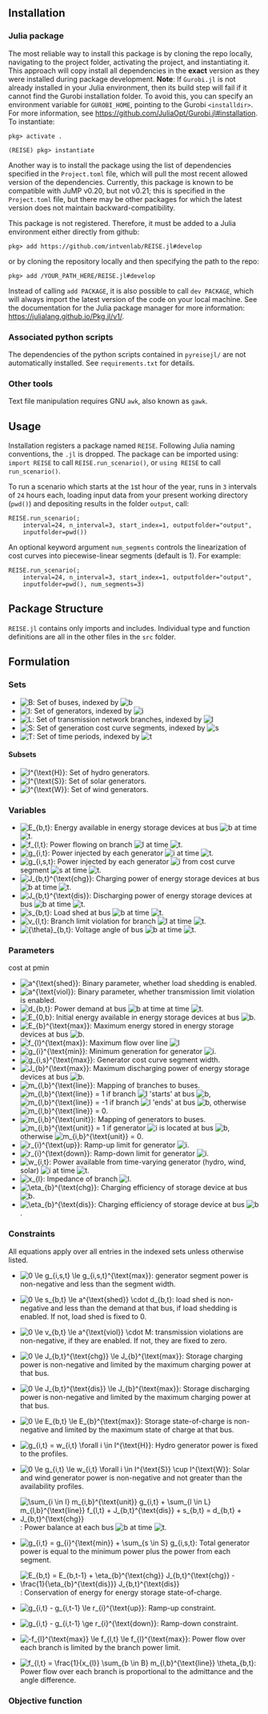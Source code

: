## Installation

### Julia package

The most reliable way to install this package is by cloning the repo locally,
navigating to the project folder, activating the project, and instantiating it.
This approach will copy install all dependencies in the **exact** version as
they were installed during package development. **Note**: If `Gurobi.jl` is not
already installed in your Julia environment, then its build step will fail if
it cannot find the Gurobi installation folder. To avoid this, you can specify
an environment variable for `GUROBI_HOME`, pointing to the Gurobi
`<installdir>`.
For more information, see https://github.com/JuliaOpt/Gurobi.jl#installation.
To instantiate:

```
pkg> activate .

(REISE) pkg> instantiate
```

Another way is to install the package using the list of dependencies specified
in the `Project.toml` file, which will pull the most recent allowed version of
the dependencies. Currently, this package is known to be compatible with JuMP
v0.20, but not v0.21; this is specified in the `Project.toml` file, but there
may be other packages for which the latest version does not maintain
backward-compatibility.

This package is not registered. Therefore, it must be added to a Julia
environment either directly from github:
```
pkg> add https://github.com/intvenlab/REISE.jl#develop
```
or by cloning the repository locally and then specifying the path to the repo:
```
pkg> add /YOUR_PATH_HERE/REISE.jl#develop
```

Instead of calling `add PACKAGE`, it is also possible to call `dev PACKAGE`,
which will always import the latest version of the code on your local machine.
See the documentation for the Julia package manager for more information:
https://julialang.github.io/Pkg.jl/v1/.

### Associated python scripts

The dependencies of the python scripts contained in `pyreisejl/` are not
automatically installed. See `requirements.txt` for details.

### Other tools

Text file manipulation requires GNU `awk`, also known as `gawk`.

## Usage

Installation registers a package named `REISE`. Following Julia naming
conventions, the `.jl` is dropped. The package can be imported using:
`import REISE` to call `REISE.run_scenario()`, or `using REISE` to call
`run_scenario()`.

To run a scenario which starts at the `1`st hour of the year, runs in `3`
intervals of `24` hours each, loading input data from your present working
directory (`pwd()`) and depositing results in the folder `output`, call:
```
REISE.run_scenario(;
    interval=24, n_interval=3, start_index=1, outputfolder="output",
    inputfolder=pwd())
```
An optional keyword argument `num_segments` controls the linearization of cost
curves into piecewise-linear segments (default is 1). For example:
```
REISE.run_scenario(;
    interval=24, n_interval=3, start_index=1, outputfolder="output",
    inputfolder=pwd(), num_segments=3)
```

## Package Structure

`REISE.jl` contains only imports and includes. Individual type and function
definitions are all in the other files in the `src` folder.

## Formulation

[comment]: # (LaTeX via https://alexanderrodin.com/github-latex-markdown/)

### Sets

- ![B](https://render.githubusercontent.com/render/math?math=B): 
Set of buses, indexed by
![b](https://render.githubusercontent.com/render/math?math=b)
- ![I](https://render.githubusercontent.com/render/math?math=I): 
Set of generators, indexed by
![i](https://render.githubusercontent.com/render/math?math=i)
- ![L](https://render.githubusercontent.com/render/math?math=L): 
Set of transmission network branches, indexed by
![l](https://render.githubusercontent.com/render/math?math=l)
- ![S](https://render.githubusercontent.com/render/math?math=S): 
Set of generation cost curve segments, indexed by
![s](https://render.githubusercontent.com/render/math?math=s)
- ![T](https://render.githubusercontent.com/render/math?math=T): 
Set of time periods, indexed by
![t](https://render.githubusercontent.com/render/math?math=t)

#### Subsets

- ![I^{\text{H}}](https://render.githubusercontent.com/render/math?math=I%5E%7B%5Ctext%7BH%7D%7D):
Set of hydro generators.
- ![I^{\text{S}}](https://render.githubusercontent.com/render/math?math=I%5E%7B%5Ctext%7BS%7D%7D):
Set of solar generators.
- ![I^{\text{W}}](https://render.githubusercontent.com/render/math?math=I%5E%7B%5Ctext%7BW%7D%7D):
Set of wind generators.

### Variables

- ![E_{b,t}](https://render.githubusercontent.com/render/math?math=E_%7Bb%2Ct%7D):
Energy available in energy storage devices at bus ![b](https://render.githubusercontent.com/render/math?math=b)
at time ![t](https://render.githubusercontent.com/render/math?math=t).
- ![f_{l,t}](https://render.githubusercontent.com/render/math?math=f_%7Bl%2Ct%7D):
Power flowing on branch ![l](https://render.githubusercontent.com/render/math?math=l)
at time ![t](https://render.githubusercontent.com/render/math?math=t).
- ![g_{i,t}](https://render.githubusercontent.com/render/math?math=g_%7Bi%2Ct%7D): 
Power injected by each generator ![i](https://render.githubusercontent.com/render/math?math=i)
at time ![t](https://render.githubusercontent.com/render/math?math=t).
- ![g_{i,s,t}](https://render.githubusercontent.com/render/math?math=g_%7Bi%2Cs%2Ct%7D):
Power injected by each generator ![i](https://render.githubusercontent.com/render/math?math=i)
from cost curve segment ![s](https://render.githubusercontent.com/render/math?math=s)
at time ![t](https://render.githubusercontent.com/render/math?math=t).
- ![J_{b,t}^{\text{chg}}](https://render.githubusercontent.com/render/math?math=J_%7Bb%2Ct%7D%5E%7B%5Ctext%7Bchg%7D%7D):
Charging power of energy storage devices at bus ![b](https://render.githubusercontent.com/render/math?math=b)
at time ![t](https://render.githubusercontent.com/render/math?math=t).
- ![J_{b,t}^{\text{dis}}](https://render.githubusercontent.com/render/math?math=J_%7Bb%2Ct%7D%5E%7B%5Ctext%7Bchg%7D%7D):
Discharging power of energy storage devices at bus ![b](https://render.githubusercontent.com/render/math?math=b)
at time ![t](https://render.githubusercontent.com/render/math?math=t).
- ![s_{b,t}](https://render.githubusercontent.com/render/math?math=s_%7Bb%2Ct%7D):
Load shed at bus ![b](https://render.githubusercontent.com/render/math?math=b)
at time ![t](https://render.githubusercontent.com/render/math?math=t).
- ![v_{l,t}](https://render.githubusercontent.com/render/math?math=v_%7Bl%2Ct%7D):
Branch limit violation for branch ![l](https://render.githubusercontent.com/render/math?math=l)
at time ![t](https://render.githubusercontent.com/render/math?math=t).
- ![{\theta}_{b,t}](https://render.githubusercontent.com/render/math?math=%7B%5Ctheta%7D_%7Bb%2Ct%7D):
Voltage angle of bus ![b](https://render.githubusercontent.com/render/math?math=b)
at time ![t](https://render.githubusercontent.com/render/math?math=t).

### Parameters

cost at pmin

- ![a^{\text{shed}}](https://render.githubusercontent.com/render/math?math=a%5E%7B%5Ctext%7Bshed%7D%7D):
Binary parameter, whether load shedding is enabled.
- ![a^{\text{viol}}](https://render.githubusercontent.com/render/math?math=a%5E%7B%5Ctext%7Bviol%7D%7D):
Binary parameter, whether transmission limit violation is enabled.
- ![d_{b,t}](https://render.githubusercontent.com/render/math?math=d_%7Bb%2Ct%7D):
Power demand at bus ![b](https://render.githubusercontent.com/render/math?math=b)
at time at time ![t](https://render.githubusercontent.com/render/math?math=t).
- ![E_{0,b}](https://render.githubusercontent.com/render/math?math=E_%7B0%2Cb%7D):
Initial energy available in energy storage devices at bus ![b](https://render.githubusercontent.com/render/math?math=b).
- ![E_{b}^{\text{max}}](https://render.githubusercontent.com/render/math?math=E_%7Bb%7D%5E%7B%5Ctext%7Bmax%7D%7D):
Maximum energy stored in energy storage devices at bus ![b](https://render.githubusercontent.com/render/math?math=b).
- ![f_{l}^{\text{max}}](https://render.githubusercontent.com/render/math?math=f_%7Bl%7D%5E%7B%5Ctext%7Bmax%7D%7D):
Maximum flow over line ![l](https://render.githubusercontent.com/render/math?math=l)
- ![g_{i}^{\text{min}}](https://render.githubusercontent.com/render/math?math=g_%7Bi%7D%5E%7B%5Ctext%7Bmin%7D%7D):
Minimum generation for generator ![i](https://render.githubusercontent.com/render/math?math=i).
- ![g_{i,s}^{\text{max}}](https://render.githubusercontent.com/render/math?math=g_%7Bi%2Cs%7D%5E%7B%5Ctext%7Bmax%7D%7D):
Generator cost curve segment width.
- ![J_{b}^{\text{max}}](https://render.githubusercontent.com/render/math?math=J_%7Bb%7D%5E%7B%5Ctext%7Bmax%7D%7D):
Maximum discharging power of energy storage devices at bus ![b](https://render.githubusercontent.com/render/math?math=b).
- ![m_{l,b}^{\text{line}}](https://render.githubusercontent.com/render/math?math=m_%7Bl%2Cb%7D%5E%7B%5Ctext%7Bline%7D%7D):
Mapping of branches to buses. 
![m_{l,b}^{\text{line}} = 1](https://render.githubusercontent.com/render/math?math=m_%7Bl%2Cb%7D%5E%7B%5Ctext%7Bline%7D%7D%20%3D%201)
if branch ![l](https://render.githubusercontent.com/render/math?math=l) 'starts'
at bus ![b](https://render.githubusercontent.com/render/math?math=b),
![m_{l,b}^{\text{line}} = -1](https://render.githubusercontent.com/render/math?math=m_%7Bl%2Cb%7D%5E%7B%5Ctext%7Bline%7D%7D%20%3D%20-1)
if branch ![l](https://render.githubusercontent.com/render/math?math=l) 'ends'
at bus ![b](https://render.githubusercontent.com/render/math?math=b),
otherwise ![m_{l,b}^{\text{line}} = 0](https://render.githubusercontent.com/render/math?math=m_%7Bl%2Cb%7D%5E%7B%5Ctext%7Bline%7D%7D%20%3D%200).
- ![m_{i,b}^{\text{unit}}](https://render.githubusercontent.com/render/math?math=m_%7Bi%2Cb%7D%5E%7B%5Ctext%7Bunit%7D%7D):
Mapping of generators to buses.
![m_{i,b}^{\text{unit}} = 1](https://render.githubusercontent.com/render/math?math=m_%7Bi%2Cb%7D%5E%7B%5Ctext%7Bunit%7D%7D%20%3D%201)
if generator ![i](https://render.githubusercontent.com/render/math?math=i)
is located at bus ![b](https://render.githubusercontent.com/render/math?math=b),
otherwise ![m_{i,b}^{\text{unit}} = 0](https://render.githubusercontent.com/render/math?math=m_%7Bi%2Cb%7D%5E%7B%5Ctext%7Bunit%7D%7D%20%3D%200).
- ![r_{i}^{\text{up}}](https://render.githubusercontent.com/render/math?math=r_%7Bi%7D%5E%7B%5Ctext%7Bup%7D%7D):
Ramp-up limit for generator ![i](https://render.githubusercontent.com/render/math?math=i).
- ![r_{i}^{\text{down}}](https://render.githubusercontent.com/render/math?math=r_%7Bi%7D%5E%7B%5Ctext%7Bdown%7D%7D):
Ramp-down limit for generator ![i](https://render.githubusercontent.com/render/math?math=i).
- ![w_{i,t}](https://render.githubusercontent.com/render/math?math=w_%7Bi%2Ct%7D):
Power available from time-varying generator (hydro, wind, solar) ![i](https://render.githubusercontent.com/render/math?math=i)
at time ![t](https://render.githubusercontent.com/render/math?math=t).
- ![x_{l}](https://render.githubusercontent.com/render/math?math=x_%7Bl%7D):
Impedance of branch ![l](https://render.githubusercontent.com/render/math?math=l).
- ![\eta_{b}^{\text{chg}}](https://render.githubusercontent.com/render/math?math=%5Ceta_%7Bb%7D%5E%7B%5Ctext%7Bchg%7D%7D):
Charging efficiency of storage device at bus ![b](https://render.githubusercontent.com/render/math?math=b).
- ![\eta_{b}^{\text{dis}}](https://render.githubusercontent.com/render/math?math=%5Ceta_%7Bb%7D%5E%7B%5Ctext%7Bdis%7D%7D):
Charging efficiency of storage device at bus ![b](https://render.githubusercontent.com/render/math?math=b).


### Constraints

All equations apply over all entries in the indexed sets unless otherwise listed.

- ![0 \le g_{i,s,t} \le g_{i,s,t}^{\text{max}}](https://render.githubusercontent.com/render/math?math=0%5Cle%20g_%7Bi%2Cs%2Ct%7D%5Cle%20g%5E%7B%5Ctext%7Bmax%7D%7D_%7Bi%2Cs%2Ct%7D):
generator segment power is non-negative and less than the segment width.
- ![0 \le s_{b,t} \le a^{\text{shed}} \cdot d_{b,t}](https://render.githubusercontent.com/render/math?math=0%20%5Cle%20s_%7Bb%2Ct%7D%20%5Cle%20a%5E%7B%5Ctext%7Bshed%7D%7D%20%5Ccdot%20d_%7Bb%2Ct%7D):
load shed is non-negative and less than the demand at that bus, if load shedding is enabled.
If not, load shed is fixed to 0.
- ![0 \le v_{b,t} \le a^{\text{viol}} \cdot M](https://render.githubusercontent.com/render/math?math=0%20%5Cle%20v_%7Bb%2Ct%7D%20%5Cle%20a%5E%7B%5Ctext%7Bshed%7D%7D%20%5Ccdot%20M):
transmission violations are non-negative, if they are enabled.
If not, they are fixed to zero.
- ![0 \le J_{b,t}^{\text{chg}} \le J_{b}^{\text{max}}](https://render.githubusercontent.com/render/math?math=0%20%5Cle%20J_%7Bb%2Ct%7D%5E%7B%5Ctext%7Bchg%7D%7D%20%5Cle%20J_%7Bb%7D%5E%7B%5Ctext%7Bmax%7D%7D):
Storage charging power is non-negative and limited by the maximum charging power at that bus.
- ![0 \le J_{b,t}^{\text{dis}} \le J_{b}^{\text{max}}](https://render.githubusercontent.com/render/math?math=0%20%5Cle%20J_%7Bb%2Ct%7D%5E%7B%5Ctext%7Bdis%7D%7D%20%5Cle%20J_%7Bb%7D%5E%7B%5Ctext%7Bmax%7D%7D):
Storage discharging power is non-negative and limited by the maximum charging power at that bus.
- ![0 \le E_{b,t} \le E_{b}^{\text{max}}](https://render.githubusercontent.com/render/math?math=0%20%5Cle%20E_%7Bb%2Ct%7D%20%5Cle%20E_%7Bb%7D%5E%7B%5Ctext%7Bmax%7D%7D):
Storage state-of-charge is non-negative and limited by the maximum state of charge at that bus.
- ![g_{i,t} = w_{i,t} \forall i \in I^{\text{H}}](https://render.githubusercontent.com/render/math?math=g_%7Bi%2Cs%7D%20%3D%20w_%7Bi%2Ct%7D%20%5Cforall%20i%20%5Cin%20I%5E%7B%5Ctext%7BH%7D%7D):
Hydro generator power is fixed to the profiles.
- ![0 \le g_{i,t} \le w_{i,t} \forall i \in I^{\text{S}} \cup I^{\text{W}}](https://render.githubusercontent.com/render/math?math=0%20%5Cle%20g_%7Bi%2Cs%7D%20%5Cle%20w_%7Bi%2Ct%7D%20%5Cforall%20i%20%5Cin%20I%5E%7B%5Ctext%7BS%7D%7D%20%5Ccup%20I%5E%7B%5Ctext%7BW%7D%7D):
Solar and wind generator power is non-negative and not greater than the availability profiles.

- ![\sum_{i \in I} m_{i,b}^{\text{unit}} g_{i,t} + \sum_{l \in L} m_{l,b}^{\text{line}} f_{l,t} + J_{b,t}^{\text{dis}} + s_{b,t} = d_{b,t} + J_{b,t}^{\text{chg}}](https://render.githubusercontent.com/render/math?math=%5Csum_%7Bi%20%5Cin%20I%7D%20m_%7Bi%2Cb%7D%5E%7B%5Ctext%7Bunit%7D%7D%20g_%7Bi%2Ct%7D%20%2B%20%5Csum_%7Bl%20%5Cin%20L%7D%20m_%7Bl%2Cb%7D%5E%7B%5Ctext%7Bline%7D%7D%20f_%7Bl%2Ct%7D%20%2B%20J_%7Bb%2Ct%7D%5E%7B%5Ctext%7Bdis%7D%7D%20%2B%20s_%7Bb%2Ct%7D%20%3D%20d_%7Bb%2Ct%7D%20%2B%20J_%7Bb%2Ct%7D%5E%7B%5Ctext%7Bchg%7D%7D):
Power balance at each bus ![b](https://render.githubusercontent.com/render/math?math=b)
at time ![t](https://render.githubusercontent.com/render/math?math=t).
- ![g_{i,t} = g_{i}^{\text{min}} + \sum_{s \in S} g_{i,s,t}](https://render.githubusercontent.com/render/math?math=g_%7Bi%2Ct%7D%20%3D%20g_%7Bi%7D%5E%7B%5Ctext%7Bmin%7D%7D%20%2B%20%5Csum_%7Bs%20%5Cin%20S%7D%20g_%7Bi%2Cs%2Ct%7D):
Total generator power is equal to the minimum power plus the power from each segment.
- ![E_{b,t} = E_{b,t-1} + \eta_{b}^{\text{chg}} J_{b,t}^{\text{chg}} - \frac{1}{\eta_{b}^{\text{dis}}} J_{b,t}^{\text{dis}}](https://render.githubusercontent.com/render/math?math=E_%7Bb%2Ct%7D%20%3D%20E_%7Bb%2Ct-1%7D%20%2B%20%5Ceta_%7Bb%7D%5E%7B%5Ctext%7Bchg%7D%7D%20J_%7Bb%2Ct%7D%5E%7B%5Ctext%7Bchg%7D%7D%20-%20%5Cfrac%7B1%7D%7B%5Ceta_%7Bb%7D%5E%7B%5Ctext%7Bdis%7D%7D%7D%20J_%7Bb%2Ct%7D%5E%7B%5Ctext%7Bdis%7D%7D):
Conservation of energy for energy storage state-of-charge.
- ![g_{i,t} - g_{i,t-1} \le r_{i}^{\text{up}}](https://render.githubusercontent.com/render/math?math=g_%7Bi%2Ct%7D%20-%20g_%7Bi%2Ct-1%7D%20%5Cle%20r_%7Bi%7D%5E%7B%5Ctext%7Bup%7D%7D):
Ramp-up constraint.
- ![g_{i,t} - g_{i,t-1} \ge r_{i}^{\text{down}}](https://render.githubusercontent.com/render/math?math=g_%7Bi%2Ct%7D%20-%20g_%7Bi%2Ct-1%7D%20%5Cge%20r_%7Bi%7D%5E%7B%5Ctext%7Bdown%7D%7D):
Ramp-down constraint.
- ![-f_{l}^{\text{max}} \le f_{l,t} \le f_{l}^{\text{max}}](https://render.githubusercontent.com/render/math?math=-f_%7Bl%7D%5E%7B%5Ctext%7Bmax%7D%7D%20%5Cle%20f_%7Bl%2Ct%7D%20%5Cle%20f_%7Bl%7D%5E%7B%5Ctext%7Bmax%7D%7D):
Power flow over each branch is limited by the branch power limit.
- ![f_{l,t} = \frac{1}{x_{l}} \sum_{b \in B} m_{l,b}^{\text{line}} \theta_{b,t}](https://render.githubusercontent.com/render/math?math=f_%7Bl%2Ct%7D%20%3D%20%5Csum_%7Bb%20%5Cin%20B%7D%20m_%7Bl%2Cb%7D%5E%7B%5Ctext%7Bline%7D%7D%20%5Ctheta_%7Bb%2Ct%7D):
Power flow over each branch is proportional to the admittance and the angle difference.

### Objective function
